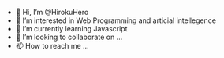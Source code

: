 - 👋 Hi, I’m @HirokuHero
- 👀 I’m interested in Web Programming and articial intellegence
- 🌱 I’m currently learning Javascript
- 💞️ I’m looking to collaborate on ...
- 📫 How to reach me ...

<!---
HirokuHero/HirokuHero is a ✨ special ✨ repository because its `README.md` (this file) appears on your GitHub profile.
You can click the Preview link to take a look at your changes.
--->
